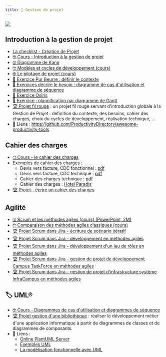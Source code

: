 ```yaml
---
title: 📅 Gestion de projet
---
```


![](@assets/undraw/undraw_scrum-board_uqku.svg)

## Introduction à la gestion de projet

- [La checklist - Création de Projet](/cours/gestion-projet/checklist-creation-projet)
- [🤓 Cours - Introduction à la gestion de projet](/cours/gestion-projet/intro-gestion-projet)
- [🤓 Diagramme de Kano](/cours/gestion-projet/cours-kano)
- [🤓 Modèles et cycles de développement (cours)](/cours/gestion-projet/modeles_dev)
- [🤓 Le pilotage de projet (cours)](/cours/gestion-projet/pilotage_projet-cours)
- [📝 Exercice Pur Beurre : définir le contexte](/cours/gestion-projet/exos/exo-pur-beurre)
- [📝 Exercices décrire le besoin : diagramme de cas d'utilisation et diagramme de séquence](/cours/gestion-projet/exos/exos-cas-utilisation-cas-sequence)
- [📝 Exercice Osiris](/cours/gestion-projet/exos/exo-contexte-osiris)
- [📝 Exercice : plannification par diagramme de Gantt](/cours/gestion-projet/exos/exo-gantt)
- [🏆 Projet fil rouge](/cours/gestion-projet/exos/projet_fil_rouge) : un projet fil rouge servant d'introduction globale à la Gestion de Projet : définition du contexte, des besoins, cahier des charges, choix du cycles de développement, réalisation technique, ...
- 🔗 Liens : <https://github.com/ProductivityDirectory/awesome-productivity-tools>

## Cahier des charges

- [🤓 Cours - le cahier des charges](/cours/gestion-projet/cahier-charges/cahier_charges-cours)
- Exemples de cahier des charges :
  - Devis vers facture, CDC fonctionnel : [pdf](/cours/cahier-charges/dvf_fonctionnel.pdf)
  - Devis vers facture, CDC technique  : [pdf](/cours/cahier-charges/dvf_technique.pdf)
  - Cahier des charges technique : [pdf](/cours/cahier-charges/ex_t1.pdf)
  - Cahier des charges : [Hotel Paradis](https://docs.google.com/document/d/1k1kHGk7QgoY3-hMCi0CURhRDo0zMawqyDluuXvYmq5E)
- [🏆 Projet - écrire un cahier des charges](/cours/gestion-projet/cahier-charges/projet-cdc)

## Agilité

- [🤓 Scrum et les méthodes agiles (cours) (PowerPoint, 2M)](/cours/scrum.pptx)
- [🤓 Comparaison des méthodes agiles classiques (cours)](/cours/gestion-projet/agile/comparaisons-agile)
- [🏆 Projet Scrum dans Jira - écriture de scénario itératif](/cours/gestion-projet/agile/projet_jira)
- [🏆 Projet Scrum dans Jira - développement en méthodes agiles](/cours/gestion-projet/agile/projet-scrum)
- [🏆 Projet Scrum dans Jira - développement d'un jeu de rôles en méthodes agiles](/cours/gestion-projet/agile/projet_jeu_role)
- [🏆 Projet Scrum dans Jira - gestion de projet de développement Campus TaskForce en méthodes agiles](/cours/gestion-projet/agile/projet_scrum_dev_campus)
- [🏆 Projet Scrum dans Jira - gestion de projet d'infrastructure système InfraCampus en méthodes agiles](/cours/gestion-projet/agile/projet_scrum_sysops_campus)

## 🏷️ UML® 

- [🤓 Cours - Diagrammes de cas d'utilisation et diagrammes de séquence](/cours/gestion-projet/uml/use-case)
- [🏆 Projet gestion d'une bibliothèque](/cours/gestion-projet/uml/tp-uml) : réaliser le développement métier d'une application informatique à partir de diagrammes de classes et de diagrammes de composants.
- 🔗 Liens :
  - [Online PlantUML Server](https://www.plantuml.com/plantuml/uml/SyfFKj2rKt3CoKnELR1Io4ZDoSa70000)
  - [Exemples UML](https://www.uml-diagrams.org/index-examples.html)
  - [La modélisation fonctionnelle avec UML](https://www.teotimepacreau.fr/blog/modelisation-fonctionnelle-uml/)
